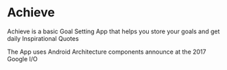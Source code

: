 # Achieve
Achieve is a basic Goal Setting App that helps you store your goals and get daily Inspirational Quotes

The App uses Android Architecture components  announce at  the 2017 Google I/O 
